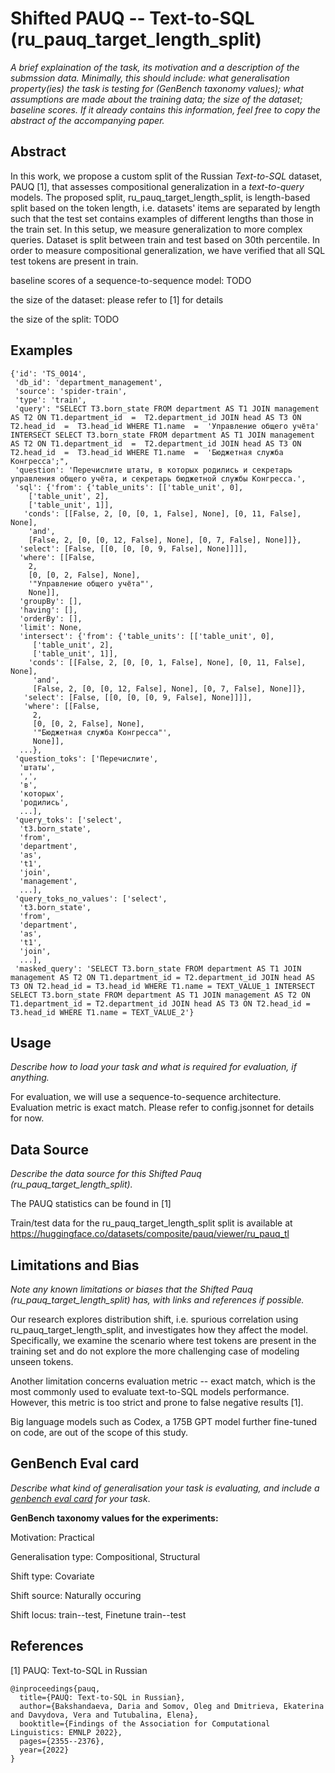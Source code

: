 # Shifted PAUQ -- Text-to-SQL (ru_pauq_target_length_split)
*A brief explaination of the task, its motivation and a description of the submssion data. Minimally, this should include: what generalisation property(ies) the task is testing for (GenBench taxonomy values); what assumptions are made about the training data; the size of the dataset; baseline scores. If it already contains this information, feel free to copy the abstract of the accompanying paper.*

## Abstract
In this work, we propose a custom split of the Russian _Text-to-SQL_ dataset, PAUQ [1], that assesses compositional generalization in a _text-to-query_ models. 
The proposed split, ru_pauq_target_length_split, is length-based split based on the token length, i.e. datasets' items are separated by length such that the test set contains examples of different lengths than those in the train set. In this setup, we measure generalization to more complex queries.
Dataset is split between train and test based on 30th percentile.
In order to measure compositional generalization, we have verified that all SQL test tokens are present in train.

baseline scores of a sequence-to-sequence model: TODO

the size of the dataset: please refer to [1] for details

the size of the split: TODO





## Examples
```
{'id': 'TS_0014',
 'db_id': 'department_management',
 'source': 'spider-train',
 'type': 'train',
 'query': "SELECT T3.born_state FROM department AS T1 JOIN management AS T2 ON T1.department_id  =  T2.department_id JOIN head AS T3 ON T2.head_id  =  T3.head_id WHERE T1.name  =  'Управление общего учёта' INTERSECT SELECT T3.born_state FROM department AS T1 JOIN management AS T2 ON T1.department_id  =  T2.department_id JOIN head AS T3 ON T2.head_id  =  T3.head_id WHERE T1.name  =  'Бюджетная служба Конгресса';",
 'question': 'Перечислите штаты, в которых родились и секретарь управления общего учёта, и секретарь бюджетной службы Конгресса.',
 'sql': {'from': {'table_units': [['table_unit', 0],
    ['table_unit', 2],
    ['table_unit', 1]],
   'conds': [[False, 2, [0, [0, 1, False], None], [0, 11, False], None],
    'and',
    [False, 2, [0, [0, 12, False], None], [0, 7, False], None]]},
  'select': [False, [[0, [0, [0, 9, False], None]]]],
  'where': [[False,
    2,
    [0, [0, 2, False], None],
    '"Управление общего учёта"',
    None]],
  'groupBy': [],
  'having': [],
  'orderBy': [],
  'limit': None,
  'intersect': {'from': {'table_units': [['table_unit', 0],
     ['table_unit', 2],
     ['table_unit', 1]],
    'conds': [[False, 2, [0, [0, 1, False], None], [0, 11, False], None],
     'and',
     [False, 2, [0, [0, 12, False], None], [0, 7, False], None]]},
   'select': [False, [[0, [0, [0, 9, False], None]]]],
   'where': [[False,
     2,
     [0, [0, 2, False], None],
     '"Бюджетная служба Конгресса"',
     None]],
  ...},
 'question_toks': ['Перечислите',
  'штаты',
  ',',
  'в',
  'которых',
  'родились',
  ...],
 'query_toks': ['select',
  't3.born_state',
  'from',
  'department',
  'as',
  't1',
  'join',
  'management',
  ...],
 'query_toks_no_values': ['select',
  't3.born_state',
  'from',
  'department',
  'as',
  't1',
  'join',
  ...],
 'masked_query': 'SELECT T3.born_state FROM department AS T1 JOIN management AS T2 ON T1.department_id = T2.department_id JOIN head AS T3 ON T2.head_id = T3.head_id WHERE T1.name = TEXT_VALUE_1 INTERSECT SELECT T3.born_state FROM department AS T1 JOIN management AS T2 ON T1.department_id = T2.department_id JOIN head AS T3 ON T2.head_id = T3.head_id WHERE T1.name = TEXT_VALUE_2'}
```

## Usage
*Describe how to load your task and what is required for evaluation, if anything.*

For evaluation, we will use a sequence-to-sequence architecture. Evaluation metric is exact match. Please refer to config.jsonnet for details for now.


## Data Source
*Describe the data source for this Shifted Pauq (ru_pauq_target_length_split).*

The PAUQ statistics can be found in [1]

Train/test data for the ru_pauq_target_length_split split is available at https://huggingface.co/datasets/composite/pauq/viewer/ru_pauq_tl

## Limitations and Bias
*Note any known limitations or biases that the Shifted Pauq (ru_pauq_target_length_split) has, with links and references if possible.*

Our research explores distribution shift, i.e. spurious correlation using ru_pauq_target_length_split, and investigates how they affect the model. Specifically, we examine the scenario where test tokens are present in the training set and do not explore the more challenging case of modeling unseen tokens.

Another limitation concerns evaluation metric -- exact match, which is the most commonly used to evaluate text-to-SQL models performance. However, this metric is too strict and prone to false negative results [1].

Big language models such as Codex, a 175B GPT model further fine-tuned on code, are out of the scope of this study.

## GenBench Eval card
*Describe what kind of generalisation your task is evaluating, and include a [genbench eval card](https://genbench.org/eval_cards/) for your task*.

**GenBench taxonomy values for the experiments:**

Motivation: Practical

Generalisation type: Compositional, Structural

Shift type: Covariate

Shift source: Naturally occuring

Shift locus: train--test, Finetune train--test


## References
[1] PAUQ: Text-to-SQL in Russian
```
@inproceedings{pauq,
  title={PAUQ: Text-to-SQL in Russian},
  author={Bakshandaeva, Daria and Somov, Oleg and Dmitrieva, Ekaterina and Davydova, Vera and Tutubalina, Elena},
  booktitle={Findings of the Association for Computational Linguistics: EMNLP 2022},
  pages={2355--2376},
  year={2022}
}
```
